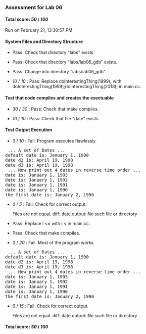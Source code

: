### Assessment for Lab 06

#### Total score: _50_ / _100_

Run on February 21, 13:30:57 PM.


#### System Files and Directory Structure

+ Pass: Check that directory "labs" exists.

+ Pass: Check that directory "labs/lab06_gdb" exists.

+ Pass: Change into directory "labs/lab06_gdb".

+  _10_ / _10_ : Pass: Replace doInterestingThing(1999); with doInterestingThing(1999);doInterestingThing(2018); in main.cc.




#### Test that code compiles and creates the exectuable

+  _30_ / _30_ : Pass: Check that make compiles.



+  _10_ / _10_ : Pass: Check that file "date" exists.


#### Test Output Execution

+  _0_ / _10_ : Fail: Program executes flawlessly.

<pre> ... A set of Dates ... 
default date is: January 1, 1900
date d2 is: April 19, 1998
date d3 is: April 19, 1998
 ... Now print out 4 dates in reverse time order ... 
date is: January 1, 1993
date is: January 1, 1992
date is: January 1, 1991
date is: January 1, 1990
the first date is: January 2, 1990
</pre>



+  _0_ / _5_ : Fail: Check for correct output.

    Files are not equal.
diff: date.output: No such file or directory




+ Pass: Replace i <= with i < in main.cc.



+ Pass: Check that make compiles.



+  _0_ / _20_ : Fail: Most of the program works.

<pre> ... A set of Dates ... 
default date is: January 1, 1900
date d2 is: April 19, 1998
date d3 is: April 19, 1998
 ... Now print out 4 dates in reverse time order ... 
date is: January 1, 1993
date is: January 1, 1992
date is: January 1, 1991
date is: January 1, 1990
the first date is: January 2, 1990
</pre>



+  _0_ / _15_ : Fail: Check for correct output.

    Files are not equal.
diff: date.output: No such file or directory




#### Total score: _50_ / _100_

